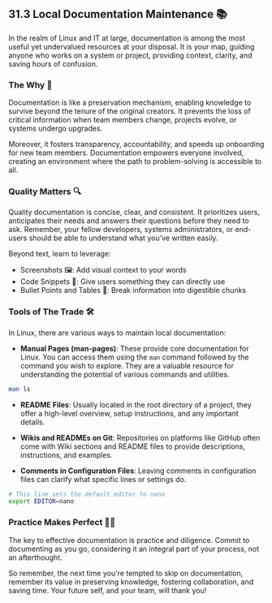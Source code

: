 ## 31.3 Local Documentation Maintenance 📚

In the realm of Linux and IT at large, documentation is among the most useful yet undervalued resources at your disposal. It is your map, guiding anyone who works on a system or project, providing context, clarity, and saving hours of confusion.

### The Why 🧐

Documentation is like a preservation mechanism, enabling knowledge to survive beyond the tenure of the original creators. It prevents the loss of critical information when team members change, projects evolve, or systems undergo upgrades.

Moreover, it fosters transparency, accountability, and speeds up onboarding for new team members. Documentation empowers everyone involved, creating an environment where the path to problem-solving is accessible to all.

### Quality Matters 🔍

Quality documentation is concise, clear, and consistent. It prioritizes users, anticipates their needs and answers their questions before they need to ask. Remember, your fellow developers, systems administrators, or end-users should be able to understand what you've written easily. 

Beyond text, learn to leverage:
- Screenshots 🖼️: Add visual context to your words
- Code Snippets 📜: Give users something they can directly use
- Bullet Points and Tables 📝: Break information into digestible chunks

### Tools of The Trade 🛠️

In Linux, there are various ways to maintain local documentation:

- **Manual Pages (man-pages)**: These provide core documentation for Linux. You can access them using the `man` command followed by the command you wish to explore. They are a valuable resource for understanding the potential of various commands and utilities. 

```bash
man ls
```
 
- **README Files**: Usually located in the root directory of a project, they offer a high-level overview, setup instructions, and any important details.

- **Wikis and READMEs on Git**: Repositories on platforms like GitHub often come with Wiki sections and README files to provide descriptions, instructions, and examples. 

- **Comments in Configuration Files**: Leaving comments in configuration files can clarify what specific lines or settings do.

```bash
# This line sets the default editor to nano
export EDITOR=nano
```

### Practice Makes Perfect 👩‍💻

The key to effective documentation is practice and diligence. Commit to documenting as you go, considering it an integral part of your process, not an afterthought. 

So remember, the next time you're tempted to skip on documentation, remember its value in preserving knowledge, fostering collaboration, and saving time. Your future self, and your team, will thank you!